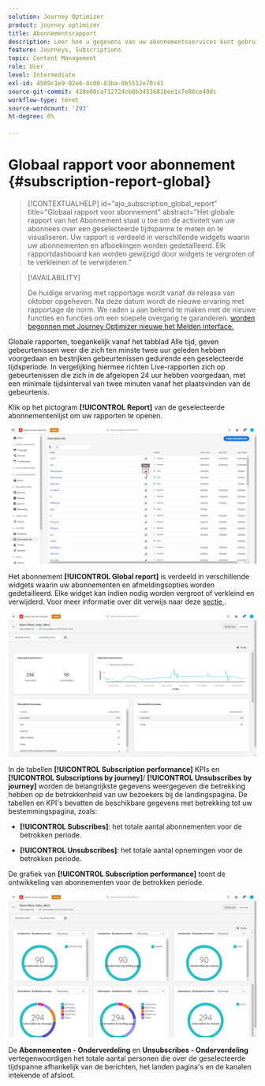 ```yaml
---
solution: Journey Optimizer
product: journey optimizer
title: Abonnementsrapport
description: Leer hoe u gegevens van uw abonnementsservices kunt gebruiken met het Global-rapport Subscription
feature: Journeys, Subscriptions
topic: Content Management
role: User
level: Intermediate
exl-id: 4509c1e9-02e6-4c00-83ba-0b5512e70c41
source-git-commit: 428e08ca712724cb0b3453681bee1c7e86ce49dc
workflow-type: tm+mt
source-wordcount: '293'
ht-degree: 0%

---
```


# Globaal rapport voor abonnement {#subscription-report-global}

>[!CONTEXTUALHELP]
>id="ajo_subscription_global_report"
>title="Globaal rapport voor abonnement"
>abstract="Het globale rapport van het Abonnement staat u toe om de activiteit van uw abonnees over een geselecteerde tijdspanne te meten en te visualiseren. Uw rapport is verdeeld in verschillende widgets waarin uw abonnementen en afboekingen worden gedetailleerd. Elk rapportdashboard kan worden gewijzigd door widgets te vergroten of te verkleinen of te verwijderen."

>[!AVAILABILITY]
>
>De huidige ervaring met rapportage wordt vanaf de release van oktober opgeheven. Na deze datum wordt de nieuwe ervaring met rapportage de norm. We raden u aan bekend te maken met de nieuwe functies en functies om een soepele overgang te garanderen. [ worden begonnen met Journey Optimizer nieuwe het Melden interface.](report-gs-cja.md)

Globale rapporten, toegankelijk vanaf het tabblad Alle tijd, geven gebeurtenissen weer die zich ten minste twee uur geleden hebben voorgedaan en bestrijken gebeurtenissen gedurende een geselecteerde tijdsperiode. In vergelijking hiermee richten Live-rapporten zich op gebeurtenissen die zich in de afgelopen 24 uur hebben voorgedaan, met een minimale tijdsinterval van twee minuten vanaf het plaatsvinden van de gebeurtenis.

Klik op het pictogram **[!UICONTROL Report]** van de geselecteerde abonnementenlijst om uw rapporten te openen.

![](assets/subscription_report_7.png)

Het abonnement **[!UICONTROL Global report]** is verdeeld in verschillende widgets waarin uw abonnementen en afmeldingsopties worden gedetailleerd. Elke widget kan indien nodig worden vergroot of verkleind en verwijderd. Voor meer informatie over dit verwijs naar deze [ sectie ](global-report.md).

![](assets/subscription_report_1.png)

In de tabellen **[!UICONTROL Subscription performance]** KPIs en **[!UICONTROL Subscriptions by journey]**/ **[!UICONTROL Unsubscribes by journey]** worden de belangrijkste gegevens weergegeven die betrekking hebben op de betrokkenheid van uw bezoekers bij de landingspagina. De tabellen en KPI&#39;s bevatten de beschikbare gegevens met betrekking tot uw bestemmingspagina, zoals:

* **[!UICONTROL Subscribes]**: het totale aantal abonnementen voor de betrokken periode.

* **[!UICONTROL Unsubscribes]**: het totale aantal opnemingen voor de betrokken periode.

De grafiek van **[!UICONTROL Subscription performance]** toont de ontwikkeling van abonnementen voor de betrokken periode.

![](assets/subscription_report_2.png)

De **Abonnementen - Onderverdeling** en **Unsubscribes - Onderverdeling** vertegenwoordigen het totale aantal personen die over de geselecteerde tijdspanne afhankelijk van de berichten, het landen pagina&#39;s en de kanalen intekende of afsloot.
